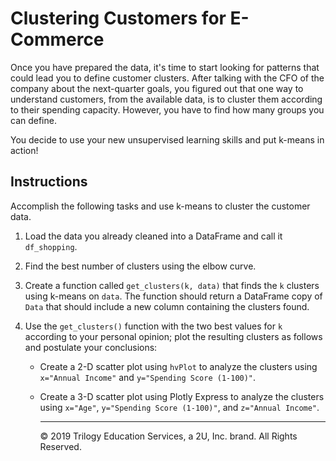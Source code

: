# Clustering Customers for E-Commerce

Once you have prepared the data, it's time to start looking for patterns that could lead you to define customer clusters. After talking with the CFO of the company about the next-quarter goals, you figured out that one way to understand customers, from the available data, is to cluster them according to their spending capacity. However, you have to find how many groups you can define.

You decide to use your new unsupervised learning skills and put k-means in action!

## Instructions

Accomplish the following tasks and use k-means to cluster the customer data.

1. Load the data you already cleaned into a DataFrame and call it `df_shopping`.

2. Find the best number of clusters using the elbow curve.

3. Create a function called `get_clusters(k, data)` that finds the `k` clusters using k-means on `data`. The function should return a DataFrame copy of `Data` that should include a new column containing the clusters found.

4. Use the `get_clusters()` function with the two best values for `k` according to your personal opinion; plot the resulting clusters as follows and postulate your conclusions:

    * Create a 2-D scatter plot using `hvPlot` to analyze the clusters using `x="Annual Income"` and `y="Spending Score (1-100)"`.

    * Create a 3-D scatter plot using Plotly Express to analyze the clusters using `x="Age"`, `y="Spending Score (1-100)"`, and `z="Annual Income"`.

      ---

      © 2019 Trilogy Education Services, a 2U, Inc. brand. All Rights Reserved.
